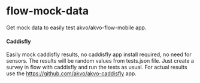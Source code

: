 # flow-mock-data
Get mock data to easily test akvo/akvo-flow-mobile app.

#### Caddisfly
Easily mock caddisfly results, no caddisfly app install required, no need for sensors. The results will be random values from tests.json file. Just create a survey in flow with caddisfly and run the tests as usual. For actual results use the https://github.com/akvo/akvo-caddisfly app.
